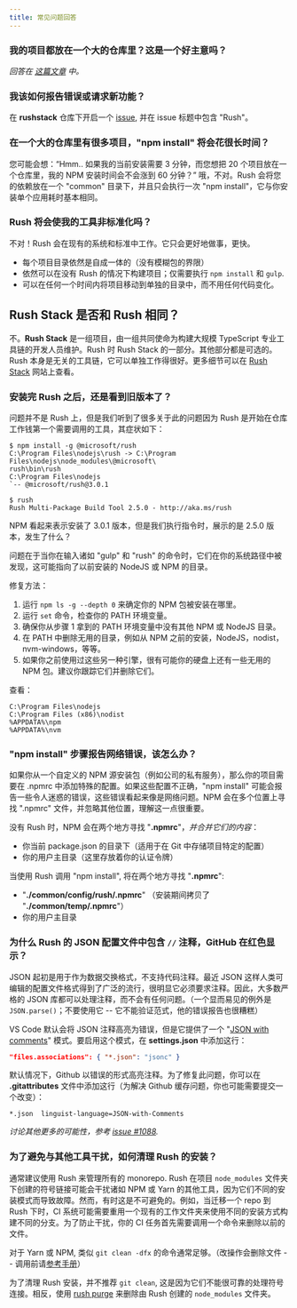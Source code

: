 ```yaml
---
title: 常见问题回答
---
```


### 我的项目都放在一个大的仓库里？这是一个好主意吗？

_回答在 [这篇文章](../intro/why_mono.md) 中。_

### 我该如何报告错误或请求新功能？

在 **rushstack** 仓库下开启一个 [issue](https://github.com/microsoft/rushstack/issues), 并在 issue 标题中包含 "Rush"。

### 在一个大的仓库里有很多项目，"npm install" 将会花很长时间？

您可能会想：“Hmm.. 如果我的当前安装需要 3 分钟，而您想把 20 个项目放在一个仓库里，我的 NPM 安装时间会不会涨到 60 分钟？” 哦，不对。Rush 会将您的依赖放在一个 "common" 目录下，并且只会执行一次 "npm install"，它与你安装单个应用耗时基本相同。

### Rush 将会使我的工具非标准化吗？

不对！Rush 会在现有的系统和标准中工作。它只会更好地做事，更快。

- 每个项目目录依然是自成一体的（没有模糊包的界限）
- 依然可以在没有 Rush 的情况下构建项目；仅需要执行 `npm install` 和 `gulp`.
- 可以在任何一个时间内将项目移动到单独的目录中，而不用任何代码变化。

## Rush Stack 是否和 Rush 相同？

不。**Rush Stack** 是一组项目，由一组共同使命为构建大规模 TypeScript 专业工具链的开发人员维护。Rush 时 Rush Stack 的一部分。其他部分都是可选的。 Rush 本身是无关的工具链，它可以单独工作得很好。更多细节可以在 [Rush Stack](https://rushstack.io/) 网站上查看。

### 安装完 Rush 之后，还是看到旧版本了？

问题并不是 Rush 上，但是我们听到了很多关于此的问题因为 Rush 是开始在仓库工作钱第一个需要调用的工具，其症状如下：

```
$ npm install -g @microsoft/rush
C:\Program Files\nodejs\rush -> C:\Program Files\nodejs\node_modules\@microsoft\
rush\bin\rush
C:\Program Files\nodejs
`-- @microsoft/rush@3.0.1

$ rush
Rush Multi-Package Build Tool 2.5.0 - http://aka.ms/rush
```

NPM 看起来表示安装了 3.0.1 版本，但是我们执行指令时，展示的是 2.5.0 版本，发生了什么？

问题在于当你在输入诸如 "gulp" 和 "rush" 的命令时，它们在你的系统路径中被发现，这可能指向了以前安装的 NodeJS 或 NPM 的目录。

修复方法：

1. 运行 `npm ls -g --depth 0` 来确定你的 NPM 包被安装在哪里。
2. 运行 `set` 命令，检查你的 PATH 环境变量。
3. 确保你从步骤 1 拿到的 PATH 环境变量中没有其他 NPM 或 NodeJS 目录。
4. 在 PATH 中删除无用的目录，例如从 NPM 之前的安装，NodeJS，nodist，nvm-windows，等等。
5. 如果你之前使用过这些另一种引擎，很有可能你的硬盘上还有一些无用的 NPM 包。建议你跟踪它们并删除它们。

查看：

```
C:\Program Files\nodejs
C:\Program Files (x86)\nodist
%APPDATA%\npm
%APPDATA%\nvm
```

### "npm install" 步骤报告网络错误，该怎么办？

如果你从一个自定义的 NPM 源安装包（例如公司的私有服务），那么你的项目需要在 .npmrc 中添加特殊的配置。如果这些配置不正确，"npm install" 可能会报告一些令人迷惑的错误，这些错误看起来像是网络问题。NPM 会在多个位置上寻找 ".npmrc" 文件，并忽略其他位置，理解这一点很重要。

没有 Rush 时，NPM 会在两个地方寻找 "**.npmrc**"，_并合并它们的内容_：

- 你当前 package.json 的目录下（适用于在 Git 中存储项目特定的配置）
- 你的用户主目录（这里存放着你的认证令牌）

当使用 Rush 调用 "npm install", 将在两个地方寻找 "**.npmrc**":

- "**./common/config/rush/.npmrc**" （安装期间拷贝了 "**./common/temp/.npmrc**"）
- 你的用户主目录

### 为什么 Rush 的 JSON 配置文件中包含 `//` 注释，GitHub 在红色显示？

JSON 起初是用于作为数据交换格式，不支持代码注释。最近 JSON 这样人类可编辑的配置文件格式得到了广泛的流行，很明显它必须要求注释。因此，大多数严格的 JSON 库都可以处理注释，而不会有任何问题。（一个显而易见的例外是 `JSON.parse()`；不要使用它 -- 它不能验证范式，他的错误报告也很糟糕）

VS Code 默认会将 JSON 注释高亮为错误，但是它提供了一个 "[JSON with comments](https://code.visualstudio.com/docs/languages/json#_json-with-comments)" 模式。要启用这个模式，在 **settings.json** 中添加这行：

```json
"files.associations": { "*.json": "jsonc" }
```

默认情况下，Github 以错误的形式高亮注释。为了修复此问题，你可以在 **.gitattributes** 文件中添加这行（为解决 Github 缓存问题，你也可能需要提交一个改变）：

```
*.json  linguist-language=JSON-with-Comments
```

_讨论其他更多的可能性，参考 [issue #1088](https://github.com/microsoft/rushstack/issues/1088)._

### 为了避免与其他工具干扰，如何清理 Rush 的安装？

通常建议使用 Rush 来管理所有的 monorepo. Rush 在项目 `node_modules` 文件夹下创建的符号链接可能会干扰诸如 NPM 或 Yarn 的其他工具，因为它们不同的安装模式而导致故障。然而，有时这是不可避免的。例如，当迁移一个 repo 到 Rush 下时，CI 系统可能需要重用一个现有的工作文件夹来使用不同的安装方式构建不同的分支。为了防止干扰，你的 CI 任务首先需要调用一个命令来删除以前的文件。

对于 Yarn 或 NPM, 类似 `git clean -dfx` 的命令通常足够。（改操作会删除文件 -- 调用前请[参考手册](https://git-scm.com/docs/git-clean)）

为了清理 Rush 安装，并不推荐 `git clean`, 这是因为它们不能很可靠的处理符号连接。相反，使用 [rush purge](../commands/rush_purge.md) 来删除由 Rush 创建的 `node_modules` 文件夹。
